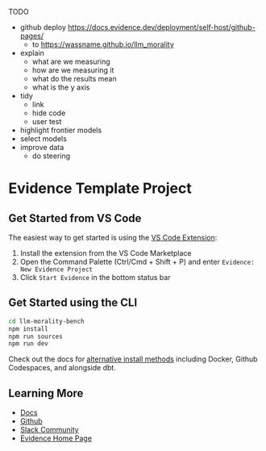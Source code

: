 TODO
- github deploy https://docs.evidence.dev/deployment/self-host/github-pages/
    - to https://wassname.github.io/llm_morality
- explain
    - what are we measuring
    - how are we measuring it
    - what do the results mean
    - what is the y axis
- tidy
    - link
    - hide code
    - user test
- highlight frontier models
- select models
- improve data
    - do steering


# Evidence Template Project

## Get Started from VS Code

The easiest way to get started is using the [VS Code Extension](https://marketplace.visualstudio.com/items?itemName=Evidence.evidence-vscode):

1. Install the extension from the VS Code Marketplace
2. Open the Command Palette (Ctrl/Cmd + Shift + P) and enter `Evidence: New Evidence Project`
3. Click `Start Evidence` in the bottom status bar

## Get Started using the CLI

```bash
cd llm-morality-bench 
npm install 
npm run sources
npm run dev 
```

Check out the docs for [alternative install methods](https://docs.evidence.dev/getting-started/install-evidence) including Docker, Github Codespaces, and alongside dbt.



## Learning More

- [Docs](https://docs.evidence.dev/)
- [Github](https://github.com/evidence-dev/evidence)
- [Slack Community](https://slack.evidence.dev/)
- [Evidence Home Page](https://www.evidence.dev)
